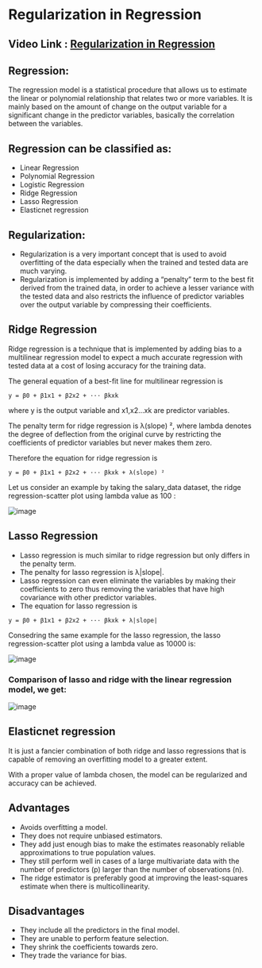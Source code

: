 # Regularization in Regression

## Video Link : [Regularization in Regression]()

## Regression: 

The regression model is a statistical procedure that allows us to estimate the linear or polynomial relationship that relates two or more variables. It is mainly based on the amount of change on the output variable for a significant change in the predictor variables, basically the correlation between the variables.

## Regression can be classified as:
- Linear Regression
- Polynomial Regression
- Logistic Regression
- Ridge Regression
- Lasso Regression
- Elasticnet regression

## Regularization: 
- Regularization is a very important concept that is used to avoid overfitting of the data especially when the trained and tested data are much varying.
- Regularization is implemented by adding a “penalty” term to the best fit derived from the trained data, in order to achieve a lesser variance with the tested data and also restricts the influence of predictor variables over the output variable by compressing their coefficients.

## Ridge Regression
Ridge regression is a technique that is implemented by adding bias to a multilinear regression model to expect a much accurate regression with tested data at a cost of losing accuracy for the training data.

The general equation of a best-fit line for multilinear regression is
```
y = β0 + β1x1 + β2x2 + ··· βkxk
```

where y is the output variable and x1,x2…xk are predictor variables.

The penalty term for ridge regression is λ(slope) ², where lambda denotes the degree of deflection from the original curve by restricting the coefficients of predictor variables but never makes them zero.

Therefore the equation for ridge regression is
```
y = β0 + β1x1 + β2x2 + ··· βkxk + λ(slope) ²

```

Let us consider an example by taking the salary_data dataset, the ridge regression-scatter plot using lambda value as 100 :

![image](https://user-images.githubusercontent.com/63282184/143524369-bb662d03-a16b-43fa-906f-8923c81e0581.png)

## Lasso Regression
- Lasso regression is much similar to ridge regression but only differs in the penalty term.
- The penalty for lasso regression is λ|slope|.
- Lasso regression can even eliminate the variables by making their coefficients to zero thus removing the variables that have high covariance with other predictor variables.
- The equation for lasso regression is

```
y = β0 + β1x1 + β2x2 + ··· βkxk + λ|slope|
```
Consedring the same example for the lasso regression, the lasso regression-scatter plot using a lambda value as 10000 is:

![image](https://user-images.githubusercontent.com/63282184/143524524-3f3d90a9-3fc5-44a2-aaf4-044f49f24d0b.png)

### Comparison of lasso and ridge with the linear regression model, we get:

![image](https://user-images.githubusercontent.com/63282184/143524586-3019ce31-d9e1-4f01-b055-b0fb848452f3.png)


## Elasticnet regression 
It is just a fancier combination of both ridge and lasso regressions that is capable of removing an overfitting model to a greater extent.

With a proper value of lambda chosen, the model can be regularized and accuracy can be achieved.


## Advantages

- Avoids overfitting a model.
- They does not require unbiased estimators.
- They add just enough bias to make the estimates reasonably reliable approximations to true population values.
- They still perform well in cases of a large multivariate data with the number of predictors (p) larger than the number of observations (n).
- The ridge estimator is preferably good at improving the least-squares estimate when there is multicollinearity.

## Disadvantages

- They include all the predictors in the final model.
- They are unable to perform feature selection.
- They shrink the coefficients towards zero.
- They trade the variance for bias.
